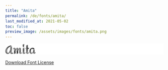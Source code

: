 ```yaml
---
title: "Amita"
permalink: /de/fonts/amita/
last_modified_at: 2021-05-02
toc: false
preview_image: /assets/images/fonts/amita.png
---
```

![Baumans](/assets/images/fonts/amita.png)

[Download Font License](https://github.com/inkstitch/inkstitch/tree/main/fonts/amita/LICENSE)
